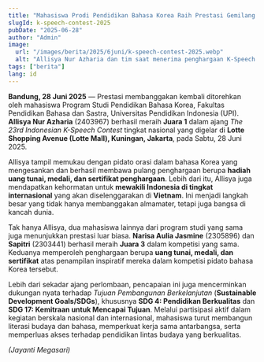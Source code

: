 ```yaml
---
title: "Mahasiswa Prodi Pendidikan Bahasa Korea Raih Prestasi Gemilang di Ajang Nasional K-Speech Contest 2025"
slugId: k-speech-contest-2025
pubDate: "2025-06-28"
author: "Admin"
image:
  url: "/images/berita/2025/6juni/k-speech-contest-2025.webp"
  alt: "Allisya Nur Azharia dan tim saat menerima penghargaan K-Speech Contest 2025"
tags: ["berita"]
lang: id
---
```


**Bandung, 28 Juni 2025** — Prestasi membanggakan kembali ditorehkan oleh mahasiswa Program Studi Pendidikan Bahasa Korea, Fakultas Pendidikan Bahasa dan Sastra, Universitas Pendidikan Indonesia (UPI). **Allisya Nur Azharia** (2403967) berhasil meraih **Juara 1** dalam ajang *The 23rd Indonesian K-Speech Contest* tingkat nasional yang digelar di **Lotte Shopping Avenue (Lotte Mall), Kuningan, Jakarta**, pada Sabtu, 28 Juni 2025.

Allisya tampil memukau dengan pidato orasi dalam bahasa Korea yang mengesankan dan berhasil membawa pulang penghargaan berupa **hadiah uang tunai, medali, dan sertifikat penghargaan**. Lebih dari itu, Allisya juga mendapatkan kehormatan untuk **mewakili Indonesia di tingkat internasional** yang akan diselenggarakan di **Vietnam**. Ini menjadi langkah besar yang tidak hanya membanggakan almamater, tetapi juga bangsa di kancah dunia.

Tak hanya Allisya, dua mahasiswa lainnya dari program studi yang sama juga menunjukkan prestasi luar biasa. **Narisa Aulia Jasmine** (2305896) dan **Sapitri** (2303441) berhasil meraih **Juara 3** dalam kompetisi yang sama. Keduanya memperoleh penghargaan berupa **uang tunai, medali, dan sertifikat** atas penampilan inspiratif mereka dalam kompetisi pidato bahasa Korea tersebut.

Lebih dari sekadar ajang perlombaan, pencapaian ini juga mencerminkan dukungan nyata terhadap *Tujuan Pembangunan Berkelanjutan* (**Sustainable Development Goals/SDGs**), khususnya **SDG 4: Pendidikan Berkualitas** dan **SDG 17: Kemitraan untuk Mencapai Tujuan**. Melalui partisipasi aktif dalam kegiatan berskala nasional dan internasional, mahasiswa turut membangun literasi budaya dan bahasa, memperkuat kerja sama antarbangsa, serta memperluas akses terhadap pendidikan lintas budaya yang berkualitas.

*(Jayanti Megasari)*
